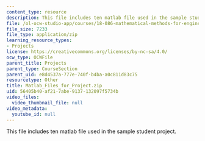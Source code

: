 ```yaml
---
content_type: resource
description: This file includes ten matlab file used in the sample student project.
file: /ol-ocw-studio-app/courses/18-086-mathematical-methods-for-engineers-ii-spring-2006/56405b40af217abe9137132097f5734b_Matlab_Files_for_Project.zip
file_size: 7233
file_type: application/zip
learning_resource_types:
- Projects
license: https://creativecommons.org/licenses/by-nc-sa/4.0/
ocw_type: OCWFile
parent_title: Projects
parent_type: CourseSection
parent_uid: e8d4537a-777e-740f-b4ba-a0c811d83c75
resourcetype: Other
title: Matlab_Files_for_Project.zip
uid: 56405b40-af21-7abe-9137-132097f5734b
video_files:
  video_thumbnail_file: null
video_metadata:
  youtube_id: null
---
```

This file includes ten matlab file used in the sample student project.